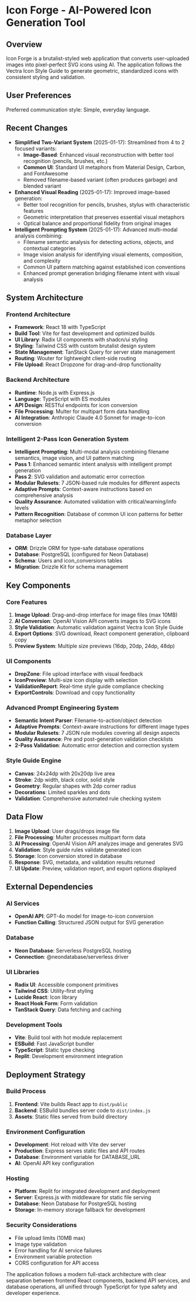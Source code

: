 # Icon Forge - AI-Powered Icon Generation Tool

## Overview

Icon Forge is a brutalist-styled web application that converts user-uploaded images into pixel-perfect SVG icons using AI. The application follows the Vectra Icon Style Guide to generate geometric, standardized icons with consistent styling and validation.

## User Preferences

Preferred communication style: Simple, everyday language.

## Recent Changes

- **Simplified Two-Variant System** (2025-01-17): Streamlined from 4 to 2 focused variants:
  - **Image-Based**: Enhanced visual reconstruction with better tool recognition (pencils, brushes, etc.)
  - **Common UI**: Standard UI metaphors from Material Design, Carbon, and FontAwesome
  - Removed filename-based variant (often produces garbage) and blended variant
- **Enhanced Visual Reading** (2025-01-17): Improved image-based generation:
  - Better tool recognition for pencils, brushes, stylus with characteristic features
  - Geometric interpretation that preserves essential visual metaphors
  - Optical balance and proportional fidelity from original images
- **Intelligent Prompting System** (2025-01-17): Advanced multi-modal analysis combining:
  - Filename semantic analysis for detecting actions, objects, and contextual categories
  - Image vision analysis for identifying visual elements, composition, and complexity
  - Common UI pattern matching against established icon conventions
  - Enhanced prompt generation bridging filename intent with visual analysis

## System Architecture

### Frontend Architecture
- **Framework**: React 18 with TypeScript
- **Build Tool**: Vite for fast development and optimized builds
- **UI Library**: Radix UI components with shadcn/ui styling
- **Styling**: Tailwind CSS with custom brutalist design system
- **State Management**: TanStack Query for server state management
- **Routing**: Wouter for lightweight client-side routing
- **File Upload**: React Dropzone for drag-and-drop functionality

### Backend Architecture
- **Runtime**: Node.js with Express.js
- **Language**: TypeScript with ES modules
- **API Design**: RESTful endpoints for icon conversion
- **File Processing**: Multer for multipart form data handling
- **AI Integration**: Anthropic Claude 4.0 Sonnet for image-to-icon conversion

### Intelligent 2-Pass Icon Generation System
- **Intelligent Prompting**: Multi-modal analysis combining filename semantics, image vision, and UI pattern matching
- **Pass 1**: Enhanced semantic intent analysis with intelligent prompt generation
- **Pass 2**: SVG validation and automatic error correction
- **Modular Rulesets**: 7 JSON-based rule modules for different aspects
- **Adaptive Prompts**: Context-aware instructions based on comprehensive analysis
- **Quality Assurance**: Automated validation with critical/warning/info levels
- **Pattern Recognition**: Database of common UI icon patterns for better metaphor selection

### Database Layer
- **ORM**: Drizzle ORM for type-safe database operations
- **Database**: PostgreSQL (configured for Neon Database)
- **Schema**: Users and icon_conversions tables
- **Migration**: Drizzle Kit for schema management

## Key Components

### Core Features
1. **Image Upload**: Drag-and-drop interface for image files (max 10MB)
2. **AI Conversion**: OpenAI Vision API converts images to SVG icons
3. **Style Validation**: Automatic validation against Vectra Icon Style Guide
4. **Export Options**: SVG download, React component generation, clipboard copy
5. **Preview System**: Multiple size previews (16dp, 20dp, 24dp, 48dp)

### UI Components
- **DropZone**: File upload interface with visual feedback
- **IconPreview**: Multi-size icon display with selection
- **ValidationReport**: Real-time style guide compliance checking
- **ExportControls**: Download and copy functionality

### Advanced Prompt Engineering System
- **Semantic Intent Parser**: Filename-to-action/object detection
- **Adaptive Prompts**: Context-aware instructions for different image types
- **Modular Rulesets**: 7 JSON rule modules covering all design aspects
- **Quality Assurance**: Pre and post-generation validation checklists
- **2-Pass Validation**: Automatic error detection and correction system

### Style Guide Engine
- **Canvas**: 24x24dp with 20x20dp live area
- **Stroke**: 2dp width, black color, solid style
- **Geometry**: Regular shapes with 2dp corner radius
- **Decorations**: Limited sparkles and dots
- **Validation**: Comprehensive automated rule checking system

## Data Flow

1. **Image Upload**: User drags/drops image file
2. **File Processing**: Multer processes multipart form data
3. **AI Processing**: OpenAI Vision API analyzes image and generates SVG
4. **Validation**: Style guide rules validate generated icon
5. **Storage**: Icon conversion stored in database
6. **Response**: SVG, metadata, and validation results returned
7. **UI Update**: Preview, validation report, and export options displayed

## External Dependencies

### AI Services
- **OpenAI API**: GPT-4o model for image-to-icon conversion
- **Function Calling**: Structured JSON output for SVG generation

### Database
- **Neon Database**: Serverless PostgreSQL hosting
- **Connection**: @neondatabase/serverless driver

### UI Libraries
- **Radix UI**: Accessible component primitives
- **Tailwind CSS**: Utility-first styling
- **Lucide React**: Icon library
- **React Hook Form**: Form validation
- **TanStack Query**: Data fetching and caching

### Development Tools
- **Vite**: Build tool with hot module replacement
- **ESBuild**: Fast JavaScript bundler
- **TypeScript**: Static type checking
- **Replit**: Development environment integration

## Deployment Strategy

### Build Process
1. **Frontend**: Vite builds React app to `dist/public`
2. **Backend**: ESBuild bundles server code to `dist/index.js`
3. **Assets**: Static files served from build directory

### Environment Configuration
- **Development**: Hot reload with Vite dev server
- **Production**: Express serves static files and API routes
- **Database**: Environment variable for DATABASE_URL
- **AI**: OpenAI API key configuration

### Hosting
- **Platform**: Replit for integrated development and deployment
- **Server**: Express.js with middleware for static file serving
- **Database**: Neon Database for PostgreSQL hosting
- **Storage**: In-memory storage fallback for development

### Security Considerations
- File upload limits (10MB max)
- Image type validation
- Error handling for AI service failures
- Environment variable protection
- CORS configuration for API access

The application follows a modern full-stack architecture with clear separation between frontend React components, backend API services, and database operations, all unified through TypeScript for type safety and developer experience.